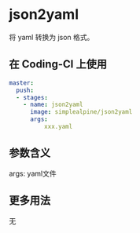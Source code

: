 # json2yaml

将 yaml 转换为 json 格式。

## 在 Coding-CI 上使用

```yml
master:
  push:
  - stages:
    - name: json2yaml
      image: simplealpine/json2yaml
      args:
          xxx.yaml

```

## 参数含义

args: yaml文件

## 更多用法

无
